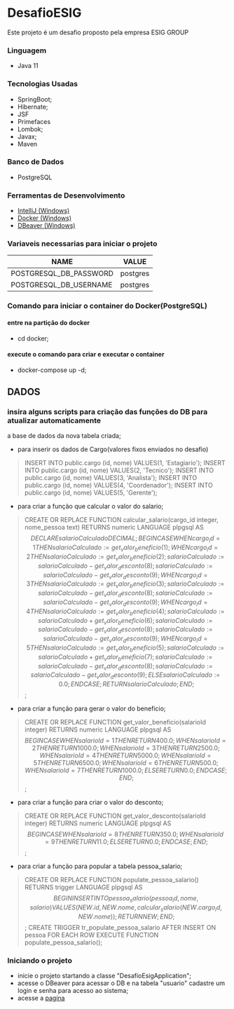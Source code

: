# DesafioESIG

Este projeto é um desafio proposto pela empresa ESIG GROUP

### Linguagem
- Java 11

### Tecnologias Usadas
- SpringBoot;
- Hibernate;
- JSF
- Primefaces
- Lombok;
- Javax;
- Maven

### Banco de Dados
- PostgreSQL


### Ferramentas de Desenvolvimento
- [IntelliJ (Windows)](https://jetbrains.com/idea/download/?section=windows)
- [Docker (Windows)](https://www.docker.com/products/docker-desktop)
- [DBeaver (Windows)](https://dbeaver.io/download)


### Variaveis necessarias para iniciar o projeto

| NAME                   | VALUE    |
|------------------------|----------|
| POSTGRESQL_DB_PASSWORD | postgres |
| POSTGRESQL_DB_USERNAME | postgres |


### Comando para iniciar o container do Docker(PostgreSQL)
#### entre na partição do docker
- cd docker;
#### execute o comando para criar e executar o container
- docker-compose up -d;

## DADOS
### insira alguns scripts para criação das funções do DB para atualizar automaticamente 
a base de dados da nova tabela criada;
- para inserir os dados de Cargo(valores fixos enviados no desafio)
> INSERT INTO public.cargo
(id, nome)
VALUES(1, 'Estagiario');
INSERT INTO public.cargo
(id, nome)
VALUES(2, 'Tecnico');
INSERT INTO public.cargo
(id, nome)
VALUES(3, 'Analista');
INSERT INTO public.cargo
(id, nome)
VALUES(4, 'Coordenador');
INSERT INTO public.cargo
(id, nome)
VALUES(5, 'Gerente');

- para criar a função que calcular o valor do salario;
> CREATE OR REPLACE FUNCTION calcular_salario(cargo_id integer, nome_pessoa text)
RETURNS numeric
LANGUAGE plpgsql
AS $$
DECLARE
salarioCalculado DECIMAL;
BEGIN
CASE
WHEN cargo_id = 1 THEN
salarioCalculado := get_valor_beneficio(1);
WHEN cargo_id = 2 THEN
salarioCalculado := get_valor_beneficio(2);
salarioCalculado := salarioCalculado - get_valor_desconto(8);
salarioCalculado := salarioCalculado - get_valor_desconto(9);
WHEN cargo_id = 3 THEN
salarioCalculado := get_valor_beneficio(3);
salarioCalculado := salarioCalculado - get_valor_desconto(8);
salarioCalculado := salarioCalculado - get_valor_desconto(9);
WHEN cargo_id = 4 THEN
salarioCalculado := get_valor_beneficio(4);
salarioCalculado := salarioCalculado + get_valor_beneficio(6);
salarioCalculado := salarioCalculado - get_valor_desconto(8);
salarioCalculado := salarioCalculado - get_valor_desconto(9);
WHEN cargo_id = 5 THEN
salarioCalculado := get_valor_beneficio(5);
salarioCalculado := salarioCalculado + get_valor_beneficio(7);
salarioCalculado := salarioCalculado - get_valor_desconto(8);
salarioCalculado := salarioCalculado - get_valor_desconto(9);
ELSE
salarioCalculado := 0.0;
END CASE;
    RETURN salarioCalculado;
END;
$$;
 
- para criar a função para gerar o valor do beneficio;
> CREATE OR REPLACE FUNCTION get_valor_beneficio(salarioId integer)
RETURNS numeric
LANGUAGE plpgsql
AS $$
BEGIN
CASE
WHEN salarioId = 1 THEN
RETURN 400.0;
WHEN salarioId = 2 THEN
RETURN 1000.0;
WHEN salarioId = 3 THEN
RETURN 2500.0;
WHEN salarioId = 4 THEN
RETURN 5000.0;
WHEN salarioId = 5 THEN
RETURN 6500.0;
WHEN salarioId = 6 THEN
RETURN 500.0;
WHEN salarioId = 7 THEN
RETURN 1000.0;
ELSE
RETURN 0.0;
END CASE;
END;
$$;

- para criar a função para criar o valor do desconto;
> CREATE OR REPLACE FUNCTION get_valor_desconto(salarioId integer)
RETURNS numeric
LANGUAGE plpgsql
AS $$
BEGIN
CASE
WHEN salarioId = 8 THEN
RETURN 350.0;
WHEN salarioId = 9 THEN
RETURN 11.0;
ELSE
RETURN 0.0;
END CASE;
END;
$$;

- para criar a função para popular a tabela pessoa_salario;
> CREATE OR REPLACE FUNCTION populate_pessoa_salario()
RETURNS trigger
LANGUAGE plpgsql
AS $$
BEGIN
INSERT INTO pessoa_salario (pessoa_id, nome, salario)
VALUES (NEW.id, NEW.nome, calcular_salario(NEW.cargo_id, NEW.nome));
RETURN NEW;
END;
$$;
CREATE TRIGGER tr_populate_pessoa_salario
AFTER INSERT ON pessoa
FOR EACH ROW
EXECUTE FUNCTION populate_pessoa_salario();


### Iniciando o projeto
- inicie o projeto startando a classe "DesafioEsigApplication";
- acesse o DBeaver para acessar o DB e na tabela "usuario" cadastre um login e senha para acesso ao sistema;
- acesse a [pagina](http://localhost:3535/login.com)



